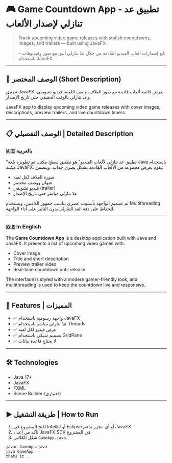 # 🎮 Game Countdown App - تطبيق عد تنازلي لإصدار الألعاب

> Track upcoming video game releases with stylish countdowns, images, and trailers — built using JavaFX.

> تابع إصدارات ألعاب الفيديو القادمة من خلال عدّ تنازلي أنيق مع صور وفيديوهات – باستخدام JavaFX.

---

## 📌 الوصف المختصر (Short Description)

تطبيق JavaFX يعرض قائمة ألعاب قادمة مع صور الغلاف، وصف اللعبة، فيديو تشويقي، وعد تنازلي بالوقت الحقيقي حتى تاريخ الإصدار.

JavaFX app to display upcoming video game releases with cover images, descriptions, preview trailers, and live countdown timers.

---

## 📋 الوصف التفصيلي | Detailed Description

### 🇦🇪 بالعربية

"تطبيق عد تنازلي لألعاب الفيديو" هو تطبيق سطح مكتب تم تطويره بلغة Java باستخدام مكتبة JavaFX. يقوم بعرض مجموعة من الألعاب القادمة بشكل بصري جذاب، ويتضمن:
- صورة الغلاف لكل لعبة
- عنوان ووصف مختصر
- فيديو تشويقي (trailer)
- عدّ تنازلي مباشر حتى تاريخ الإصدار

تم تصميم الواجهة بأسلوب عصري يناسب جمهور اللاعبين، ويستخدم Multithreading للحفاظ على دقة العد التنازلي بدون التأثير على أداء الواجهة.

---

### 🇬🇧 In English

The **Game Countdown App** is a desktop application built with Java and JavaFX. It presents a list of upcoming video games with:
- Cover image
- Title and short description
- Preview trailer video
- Real-time countdown until release

The interface is styled with a modern gamer-friendly look, and multithreading is used to keep the countdown live and responsive.

---

## 🚀 Features | المميزات

- ✅ واجهة رسومية باستخدام JavaFX
- ✅ عدّ تنازلي مباشر باستخدام Threads
- ✅ عرض فيديو لكل لعبة
- ✅ تصميم شبكي باستخدام GridPane
- ✅ لا يحتاج قاعدة بيانات

---

## 🛠️ Technologies

- Java 17+
- JavaFX
- FXML
- Scene Builder (اختياري)

---

## ▶️ طريقة التشغيل | How to Run

1. افتح المشروع في IntelliJ أو Eclipse أو أي محرر يدعم JavaFX.
2. تأكد من إعداد JavaFX SDK في المشروع.
3. شغّل الكلاس `GameApp.java`.

```bash
javac GameApp.java
java GameApp
thats it . 
